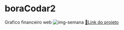 # boraCodar2
Grafico financeiro web
![img-semana](https://github.com/AmandaLuiza00/boraCodar2/assets/169845703/286e65a7-18b9-48ef-a849-127d80e40533)
 [ 🔗Link do projeto]([https://codarfinanceiro.netlify.app/])
